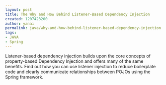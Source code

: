 ```yaml
---
layout: post
title: The Why and How Behind Listener-Based Dependency Injection
created: 1207423200
author: yanai
permalink: java/why-and-how-behind-listener-based-dependency-injection
tags:
- JAVA
- Spring
---
```

<p><span class="thmr_call" id="thmr_42"><span class="thmr_call" id="thmr_6">Listener-based dependency injection builds upon the core concepts of property-based Dependency Injection and offers many of the same benefits. Find out how you can use listener injection to reduce boilerplate code and clearly communicate relationships between POJOs using the Spring framework.&nbsp; </span></span></p>
